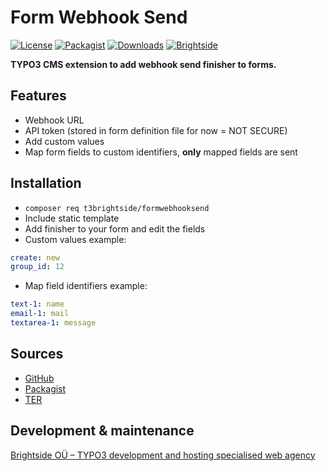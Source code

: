 # Form Webhook Send
[![License](https://poser.pugx.org/t3brightside/formwebhooksend/license)](LICENSE.txt)
[![Packagist](https://img.shields.io/packagist/v/t3brightside/formwebhooksend.svg?style=flat)](https://packagist.org/packages/t3brightside/formwebhooksend)
[![Downloads](https://poser.pugx.org/t3brightside/formwebhooksend/downloads)](https://packagist.org/packages/t3brightside/formwebhooksend)
[![Brightside](https://img.shields.io/badge/by-t3brightside.com-orange.svg?style=flat)](https://t3brightside.com)

**TYPO3 CMS extension to add webhook send finisher to forms.**

## Features
- Webhook URL
- API token (stored in form definition file for now = NOT SECURE)
- Add custom values
- Map form fields to custom identifiers, **only** mapped fields are sent

## Installation
 - `composer req t3brightside/formwebhooksend`
 - Include static template
 - Add finisher to your form and edit the fields
- Custom values example:
```yaml
create: new
group_id: 12
```
- Map field identifiers example:
```yaml
text-1: name
email-1: mail
textarea-1: message
```

## Sources
-  [GitHub](https://github.com/t3brightside/formwebhooksend)
-  [Packagist](https://packagist.org/packages/t3brightside/formwebhooksend)
-  [TER](https://extensions.typo3.org/extension/formwebhooksend/)

## Development & maintenance
[Brightside OÜ – TYPO3 development and hosting specialised web agency](https://t3brightside.com/)
